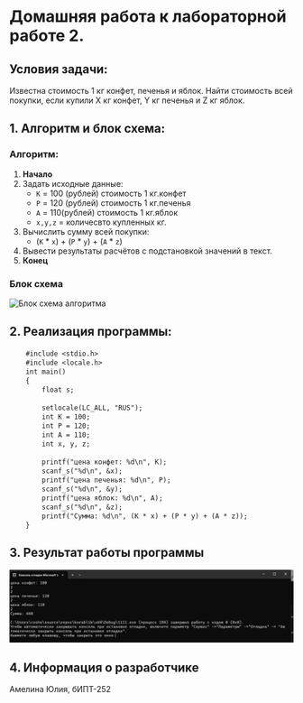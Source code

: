 # Домашняя работа к лабораторной работе 2.
## Условия задачи:
Известна стоимость 1 кг конфет, печенья и яблок. Найти стоимость всей покупки, если купили Х кг конфет, Y кг печенья и Z кг яблок.
## 1. Алгоритм и блок схема:
### Алгоритм:
1. **Начало**
2. Задать исходные данные:
   - `К` = 100 (рублей) стоимость 1 кг.конфет
   - `Р` = 120 (рублей) стоимость 1 кг.печенья
   - `А` = 110(рублей) стоимость 1 кг.яблок
   - `x,y,z` = количесвто купленных кг.
3. Вычислить сумму всей покупки:
   - (`K` * `x`) + (`P` * `y`) + (`A` * `z`)
4. Вывести результаты расчётов с подстановкой значений в текст.
5. **Конец**

### Блок схема
![Блок схема алгоритма](lab2hv.dravio.png)
## 2. Реализация программы:

		#include <stdio.h>
		#include <locale.h>
		int main()
		{
			float s;
			
			setlocale(LC_ALL, "RUS");
			int K = 100;
			int P = 120;
			int A = 110;
			int x, y, z;

			printf("цена конфет: %d\n", K);
			scanf_s("%d\n", &x);
			printf("цена печенья: %d\n", P);
			scanf_s("%d\n", &y);
			printf("цена яблок: %d\n", A);
			scanf_s("%d\n", &z);
			printf("Сумма: %d\n", (K * x) + (P * y) + (A * z));
		}
## 3. Результат работы программы
![Результат работы программы](image.png)
## 4. Информация о разработчике
Амелина Юлия, бИПТ-252

